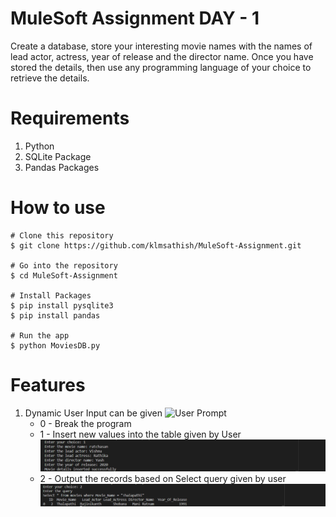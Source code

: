 
# MuleSoft Assignment DAY - 1

Create a database, store your interesting movie names with the names of lead actor, actress, year of release and the director name. Once you have stored the details, then use any programming language of your choice to retrieve the details.

# Requirements
1) Python
2) SQLite Package
3) Pandas Packages


# How to use

```
# Clone this repository
$ git clone https://github.com/klmsathish/MuleSoft-Assignment.git

# Go into the repository
$ cd MuleSoft-Assignment

# Install Packages
$ pip install pysqlite3
$ pip install pandas

# Run the app
$ python MoviesDB.py
```

# Features
1) Dynamic User Input can be given
    ![User Prompt](../../Output/userpromt.png) 
    * 0 - Break the program
    * 1 - Insert new values into the table given by User
    ![Adding Data](output/addingdata.png)
    * 2 - Output the records based on Select query given by user
    ![Accessing Data](output/selectdata.png)

